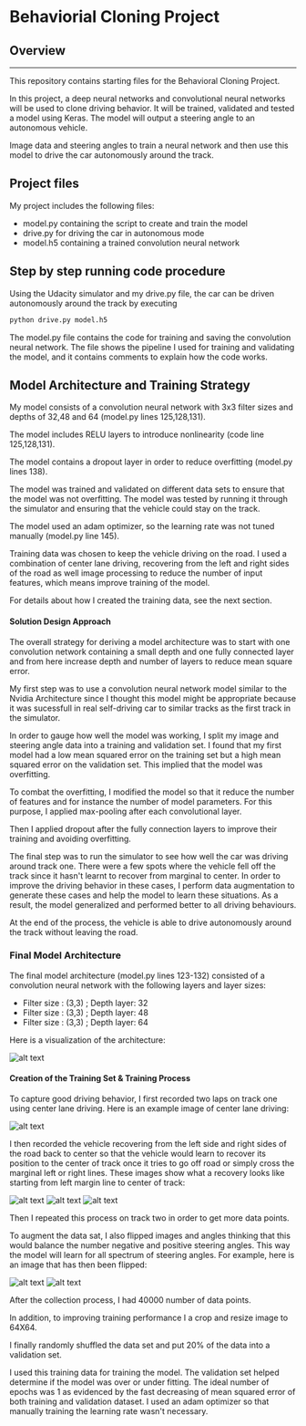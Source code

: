 # Behaviorial Cloning Project

## Overview
---
This repository contains starting files for the Behavioral Cloning Project.

In this project, a deep neural networks and convolutional neural networks will be used to clone driving behavior. It will be trained, validated and tested a model using Keras. The model will output a steering angle to an autonomous vehicle.

Image data and steering angles to train a neural network and then use this model to drive the car autonomously around the track.

[//]: # (Image References)

[image1]: https://github.com/BrunoEduardoCSantos/SelfDrivingCarNanodegreeUdacity/blob/master/P3-Behavioral-Cloning/images/architecture.jpg  "Model Visualization"
[image2]: https://github.com/BrunoEduardoCSantos/SelfDrivingCarNanodegreeUdacity/blob/master/P3-Behavioral-Cloning/images/gray_scale.png "Grayscaling"
[image3]: https://github.com/BrunoEduardoCSantos/SelfDrivingCarNanodegreeUdacity/blob/master/P3-Behavioral-Cloning/images/crossing_1.jpg "Recovery Image"
[image4]: https://github.com/BrunoEduardoCSantos/SelfDrivingCarNanodegreeUdacity/blob/master/P3-Behavioral-Cloning/images/crossing_2.jpg "Recovery Image"
[image6]: https://github.com/BrunoEduardoCSantos/SelfDrivingCarNanodegreeUdacity/blob/master/P3-Behavioral-Cloning/images/crossing_3.jpg "Recovery Image"
[image5]: https://github.com/BrunoEduardoCSantos/SelfDrivingCarNanodegreeUdacity/blob/master/P3-Behavioral-Cloning/images/initia_image.png "Normal Image"
[image7]: https://github.com/BrunoEduardoCSantos/SelfDrivingCarNanodegreeUdacity/blob/master/P3-Behavioral-Cloning/images/flip.png "Flipped Image"
[image8]: https://github.com/BrunoEduardoCSantos/SelfDrivingCarNanodegreeUdacity/blob/master/P3-Behavioral-Cloning/images/crop2.png "Crop image"


## Project files 

My project includes the following files:
* model.py containing the script to create and train the model
* drive.py for driving the car in autonomous mode
* model.h5 containing a trained convolution neural network 


## Step by step running code procedure
Using the Udacity simulator and my drive.py file, the car can be driven autonomously around the track by executing 
```sh
python drive.py model.h5
```
The model.py file contains the code for training and saving the convolution neural network. The file shows the pipeline I used for training and validating the model, and it contains comments to explain how the code works.

## Model Architecture and Training Strategy

My model consists of a convolution neural network with 3x3 filter sizes and depths of 32,48 and 64 (model.py lines 125,128,131).

The model includes RELU layers to introduce nonlinearity (code line 125,128,131). 

The model contains a dropout layer in order to reduce overfitting (model.py lines 138). 

The model was trained and validated on different data sets to ensure that the model was not overfitting. The model was tested by running it through the simulator and ensuring that the vehicle could stay on the track.

The model used an adam optimizer, so the learning rate was not tuned manually (model.py line 145).

Training data was chosen to keep the vehicle driving on the road. I used a combination of center lane driving, recovering from the left and right sides of the road as well image processing to reduce the number of input features, which means improve training of the model.

For details about how I created the training data, see the next section. 

####  Solution Design Approach

The overall strategy for deriving a model architecture was to start with one convolution network containing a small depth and one fully connected layer and from here increase depth and number of layers to reduce mean square error.

My first step was to use a convolution neural network model similar to the Nvidia Architecture since I thought this model might be appropriate because it was sucessfull in real self-driving car to similar tracks as the first track in the simulator.

In order to gauge how well the model was working, I split my image and steering angle data into a training and validation set. I found that my first model had a low mean squared error on the training set but a high mean squared error on the validation set. This implied that the model was overfitting. 

To combat the overfitting, I modified the model so that it reduce the number of features and for instance the number of model parameters. For this purpose, I applied max-pooling after each convolutional layer.

Then I applied dropout after the fully connection layers to improve their training and avoiding overfitting.

The final step was to run the simulator to see how well the car was driving around track one. There were a few spots where the vehicle fell off the track since it hasn't learnt to recover from marginal to center. In order to improve the driving behavior in these cases, I perform data augmentation to generate these cases and help the model to learn these situations. As a result, the model generalized and performed better to all driving behaviours.

At the end of the process, the vehicle is able to drive autonomously around the track without leaving the road.

### Final Model Architecture

The final model architecture (model.py lines 123-132) consisted of a convolution neural network with the following layers and layer sizes:
* Filter size : (3,3) ; Depth layer: 32
* Filter size : (3,3) ; Depth layer: 48
* Filter size : (3,3) ; Depth layer: 64

Here is a visualization of the architecture:

![alt text][image1]

#### Creation of the Training Set & Training Process

To capture good driving behavior, I first recorded two laps on track one using center lane driving. Here is an example image of center lane driving:

![alt text][image5]

I then recorded the vehicle recovering from the left side and right sides of the road back to center so that the vehicle would learn to recover its position to the center of track once it tries to go off road or simply cross the marginal left or right lines.
These images show what a recovery looks like starting from left margin line to center of track:

![alt text][image3]
![alt text][image4]
![alt text][image5]

Then I repeated this process on track two in order to get more data points.

To augment the data sat, I also flipped images and angles thinking that this would balance the number negative and positive steering angles. This way the model will learn for all spectrum of steering angles. For example, here is an image that has then been flipped:

![alt text][image6]
![alt text][image7]


After the collection process, I had 40000 number of data points.

In addition, to improving training performance I a crop and resize image to 64X64.

I finally randomly shuffled the data set and put 20% of the data into a validation set. 

I used this training data for training the model. The validation set helped determine if the model was over or under fitting. The ideal number of epochs was 1 as evidenced by the fast decreasing of mean squared error of both training and validation dataset. I used an adam optimizer so that manually training the learning rate wasn't necessary.
